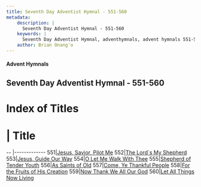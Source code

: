 ```yaml
---
title: Seventh Day Adventist Hymnal - 551-560
metadata:
    description: |
      Seventh Day Adventist Hymnal - 551-560
    keywords: |
      Seventh Day Adventist Hymnal, adventhymnals, advent hymnals 551-560
    author: Brian Onang'o
---
```


#### Advent Hymnals
## Seventh Day Adventist Hymnal - 551-560

# Index of Titles
# | Title                        
-- |-------------
551|[Jesus, Savior, Pilot Me](/seventh-day-adventist-hymnal/501-600/551-560/Jesus,-Savior,-Pilot-Me)
552|[The Lord\`s My Shepherd](/seventh-day-adventist-hymnal/501-600/551-560/The-Lord`s-My-Shepherd_1)
553|[Jesus, Guide Our Way](/seventh-day-adventist-hymnal/501-600/551-560/Jesus,-Guide-Our-Way)
554|[O Let Me Walk With Thee](/seventh-day-adventist-hymnal/501-600/551-560/O-Let-Me-Walk-With-Thee)
555|[Shepherd of Tender Youth](/seventh-day-adventist-hymnal/501-600/551-560/Shepherd-of-Tender-Youth)
556|[As Saints of Old](/seventh-day-adventist-hymnal/501-600/551-560/As-Saints-of-Old)
557|[Come, Ye Thankful People](/seventh-day-adventist-hymnal/501-600/551-560/Come,-Ye-Thankful-People)
558|[For the Fruits of His Creation](/seventh-day-adventist-hymnal/501-600/551-560/For-the-Fruits-of-His-Creation)
559|[Now Thank We All Our God](/seventh-day-adventist-hymnal/501-600/551-560/Now-Thank-We-All-Our-God)
560|[Let All Things Now Living](/seventh-day-adventist-hymnal/501-600/551-560/Let-All-Things-Now-Living)